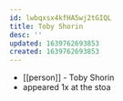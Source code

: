 ```yaml
---
id: lwbqxsx4kfHA5wj2tGIQL
title: Toby Shorin
desc: ''
updated: 1639762693853
created: 1639762693853
---
```



- [[person]] - Toby Shorin
- appeared 1x at the stoa
